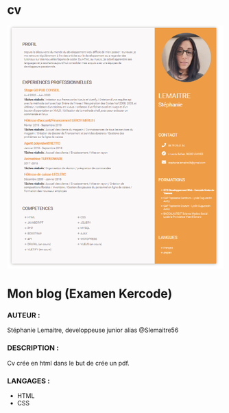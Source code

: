 # cv
![Image description](cv.PNG)


# Mon blog (Examen Kercode)

### AUTEUR : 

Stéphanie Lemaitre, developpeuse junior alias @Slemaitre56


### DESCRIPTION : 

Cv crée en html dans le but de crée un pdf.            
              
### LANGAGES : 

* HTML 
* CSS 

